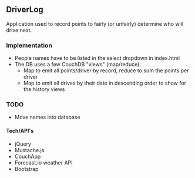 ## DriverLog

Application used to record points to fairly (or unfairly) determine who will drive next.

### Implementation
- People names have to be listed in the select dropdown in index.html
- The DB uses a few CouchDB "views" (map/reduce):
  - Map to emit all points/driver by record, reduce to sum the points per driver
  - Map to emit all drives by their date in descending order to show for the history views

### TODO
- Move names into database

#### Tech/API's
- jQuery
- Mustache.js
- CouchApp
- Forecast.io weather API
- Bootstrap

